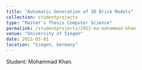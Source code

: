 ```yaml
---
title: "Automatic Generation of 3D Brick Models"
collection: studentprojects
type: "Master's Thesis Computer Science"
permalink: /studentprojects/2022-ma-mohammad-khan
venue: "University of Siegen"
date: 2022-03-01
location: "Siegen, Germany"
---
```

Student: Mohammad Khan.
